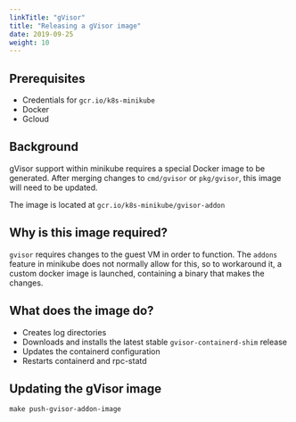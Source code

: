 ```yaml
---
linkTitle: "gVisor"
title: "Releasing a gVisor image"
date: 2019-09-25
weight: 10
---
```


## Prerequisites

* Credentials for `gcr.io/k8s-minikube`
* Docker
* Gcloud

## Background

gVisor support within minikube requires a special Docker image to be generated. After merging changes to `cmd/gvisor` or `pkg/gvisor`, this image will need to be updated.

The image is located at `gcr.io/k8s-minikube/gvisor-addon`

## Why is this image required?

`gvisor` requires changes to the guest VM in order to function. The `addons` feature in minikube does not normally allow for this, so to workaround it, a custom docker image is launched, containing a binary that makes the changes.

## What does the image do?

- Creates log directories
- Downloads and installs the latest stable `gvisor-containerd-shim` release
- Updates the containerd configuration
- Restarts containerd and rpc-statd

## Updating the gVisor image

```shell
make push-gvisor-addon-image
```
